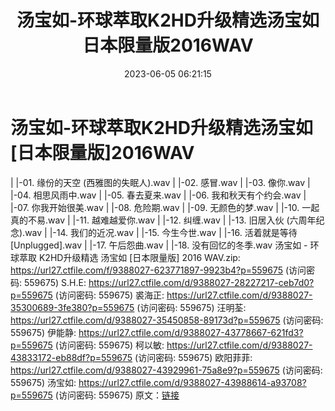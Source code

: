 ﻿---
title: 汤宝如-环球萃取K2HD升级精选汤宝如日本限量版2016WAV
date: 2023-06-05 06:21:15
categories: WAV车载音乐、镜像
tags: 华语中文
---
# 汤宝如-环球萃取K2HD升级精选汤宝如[日本限量版]2016WAV

| |-01. 缘份的天空 (西雅图的失眠人).wav
| |-02. 感冒.wav
| |-03. 像你.wav
| |-04. 相思风雨中.wav
| |-05. 春去夏来.wav
| |-06. 我和秋天有个约会.wav
| |-07. 你我开始很美.wav
| |-08. 危险期.wav
| |-09. 无颜色的梦.wav
| |-10. 一起真的不易.wav
| |-11. 越难越爱你.wav
| |-12. 纠缠.wav
| |-13. 旧居入伙 (六周年纪念).wav
| |-14. 我们的近况.wav
| |-15. 今生今世.wav
| |-16. 活着就是等待 [Unplugged].wav
| |-17. 午后怨曲.wav
| |-18. 没有回忆的冬季.wav
汤宝如 - 环球萃取 K2HD升级精选 汤宝如 [日本限量版] 2016 WAV.zip: https://url27.ctfile.com/f/9388027-623771897-9923b4?p=559675
(访问密码: 559675)
S.H.E: https://url27.ctfile.com/d/9388027-28227217-ceb7d0?p=559675
(访问密码: 559675)
裘海正: https://url27.ctfile.com/d/9388027-35300689-3fe380?p=559675
(访问密码: 559675)
汪明荃: https://url27.ctfile.com/d/9388027-35450858-89173d?p=559675
(访问密码: 559675)
伊能静: https://url27.ctfile.com/d/9388027-43778667-621fd3?p=559675
(访问密码: 559675)
柯以敏: https://url27.ctfile.com/d/9388027-43833172-eb88df?p=559675
(访问密码: 559675)
欧阳菲菲: https://url27.ctfile.com/d/9388027-43929961-75a8e9?p=559675
(访问密码: 559675)
汤宝如: https://url27.ctfile.com/d/9388027-43988614-a93708?p=559675
(访问密码: 559675)
原文：[链接](https://blog.sina.com.cn/s/blog_1647c7e760103126z.html)